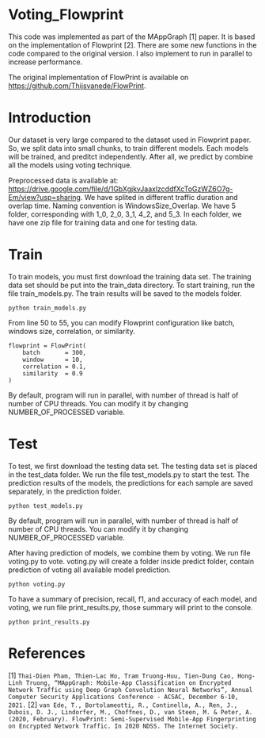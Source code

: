 # Voting_Flowprint

This code was implemented as part of the MAppGraph [1] paper. It is based on the implementation of Flowprint [2]. There are some new functions in the code compared to the original version. I also implement to run in parallel to increase performance.

The original implementation of FlowPrint is available on https://github.com/Thijsvanede/FlowPrint.

# Introduction

Our dataset is very large compared to the dataset used in Flowprint paper. So, we split data into small chunks, to train different models. Each models will be trained, and preditct independently. After all, we predict by combine all the models using voting technique.

Preprocessed data is available at: https://drive.google.com/file/d/1GbXgjkvJaaxlzcddfXcToGzWZ6O7g-Em/view?usp=sharing.
We have splited in different traffic duration and overlap time. Naming convention is WindowsSize_Overlap. We have 5 folder, corresponding with 1_0, 2_0, 3_1, 4_2, and 5_3. In each folder, we have one zip file for training data and one for testing data.

# Train

To train models, you must first download the training data set. The training data set should be put into the train_data directory. To start training, run the file train_models.py. The train results will be saved to the models folder.
```
python train_models.py
```

From line 50 to 55, you can modify Flowprint configuration like batch, windows size, correlation, or similarity.
```
flowprint = FlowPrint(
    batch       = 300,
    window      = 10,
    correlation = 0.1,
    similarity  = 0.9
)
```

By default, program will run in parallel, with number of thread is half of number of CPU threads. You can modify it by changing NUMBER_OF_PROCESSED variable.

# Test

To test, we first download the testing data set. The testing data set is placed in the test_data folder.
We run the file test_models.py to start the test. The prediction results of the models, the predictions for each sample are saved separately, in the prediction folder.
```
python test_models.py
```

By default, program will run in parallel, with number of thread is half of number of CPU threads. You can modify it by changing NUMBER_OF_PROCESSED variable.

After having prediction of models, we combine them by voting. We run file voting.py to vote. voting.py will create a folder inside predict folder, contain prediction of voting all available model prediction.
```
python voting.py
```

To have a summary of precision, recall, f1, and accuracy of each model, and voting, we run file print_results.py, those summary will print to the console.
```
python print_results.py
```


# References
[1] `Thai-Dien Pham, Thien-Lac Ho, Tram Truong-Huu, Tien-Dung Cao, Hong-Linh Truong, “MAppGraph: Mobile-App Classification on Encrypted Network Traffic using Deep Graph Convolution Neural Networks”, Annual Computer Security Applications Conference - ACSAC, December 6-10, 2021.`
[2] `van Ede, T., Bortolameotti, R., Continella, A., Ren, J., Dubois, D. J., Lindorfer, M., Choffnes, D., van Steen, M. & Peter, A. (2020, February). FlowPrint: Semi-Supervised Mobile-App Fingerprinting on Encrypted Network Traffic. In 2020 NDSS. The Internet Society.`
